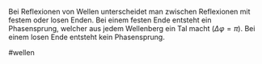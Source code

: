 Bei Reflexionen von Wellen unterscheidet man zwischen Reflexionen mit festem oder losen Enden. Bei einem festen Ende entsteht ein Phasensprung, welcher aus jedem Wellenberg ein Tal macht ($\Delta \varphi = \pi$). Bei einem losen Ende entsteht kein Phasensprung.  

#wellen